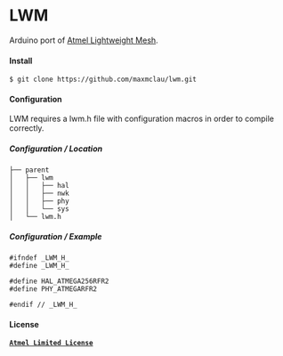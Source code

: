 # LWM

Arduino port of [Atmel Lightweight Mesh](http://www.atmel.com/tools/lightweight_mesh.aspx).

#### Install

```Shell
$ git clone https://github.com/maxmclau/lwm.git
```

#### Configuration

LWM requires a lwm.h file with configuration macros in order to compile correctly.

##### Configuration / Location

    ├── parent
    │   ├── lwm
    │   │   ├── hal
    │   │   ├── nwk
    │   │   ├── phy
    │   │   └── sys
    │   └── lwm.h

##### Configuration / Example

```Arduino
#ifndef _LWM_H_
#define _LWM_H_

#define HAL_ATMEGA256RFR2
#define PHY_ATMEGARFR2

#endif // _LWM_H_
```

#### License

[**`Atmel Limited License`**](LICENSE)
